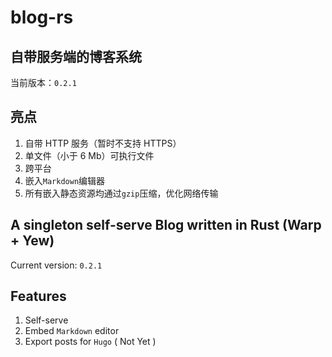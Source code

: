 # blog-rs

## 自带服务端的博客系统

当前版本：`0.2.1`

## 亮点
1. 自带 HTTP 服务（暂时不支持 HTTPS）
1. 单文件（小于 6 Mb）可执行文件
1. 跨平台
1. 嵌入`Markdown`编辑器
1. 所有嵌入静态资源均通过`gzip`压缩，优化网络传输

## A singleton self-serve Blog written in Rust (Warp + Yew)

Current version: `0.2.1`

## Features
1. Self-serve
1. Embed `Markdown` editor
1. Export posts for `Hugo` ( Not Yet )